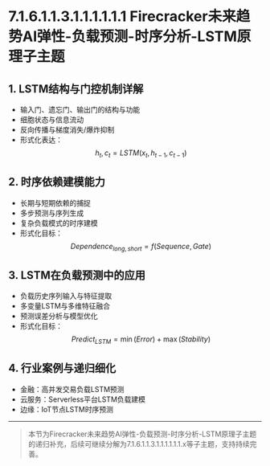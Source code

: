 # 7.1.6.1.1.3.1.1.1.1.1.1 Firecracker未来趋势AI弹性-负载预测-时序分析-LSTM原理子主题

## 1. LSTM结构与门控机制详解

- 输入门、遗忘门、输出门的结构与功能
- 细胞状态与信息流动
- 反向传播与梯度消失/爆炸抑制
- 形式化表达：
$$h_t, c_t = LSTM(x_t, h_{t-1}, c_{t-1})$$

## 2. 时序依赖建模能力

- 长期与短期依赖的捕捉
- 多步预测与序列生成
- 复杂负载模式的时序建模
- 形式化目标：
$$Dependence_{long,short} = f(Sequence, Gate)$$

## 3. LSTM在负载预测中的应用

- 负载历史序列输入与特征提取
- 多变量LSTM与多维特征融合
- 预测误差分析与模型优化
- 形式化目标：
$$Predict_{LSTM} = \min (Error) + \max (Stability)$$

## 4. 行业案例与递归细化

- 金融：高并发交易负载LSTM预测
- 云服务：Serverless平台LSTM负载建模
- 边缘：IoT节点LSTM时序预测

---
> 本节为Firecracker未来趋势AI弹性-负载预测-时序分析-LSTM原理子主题的递归补充，后续可继续分解为7.1.6.1.1.3.1.1.1.1.1.1.x等子主题，支持持续完善。
